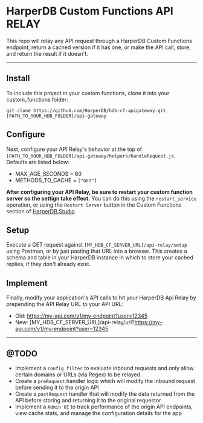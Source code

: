 # HarperDB Custom Functions API RELAY

 This repo will relay any API request through a HarperDB Custom Functions endpoint, return a cached version if it has one, or make the API call, store, and return the result if it doesn't.


---



## Install

To include this project in your custom functions, clone it into your custom_functions folder:

`git clone https://github.com/HarperDB/hdb-cf-apigateway.git [PATH_TO_YOUR_HDB_FOLDER]/api-gateway`

## Configure
Next, configure your API Relay's behavior at the top of `[PATH_TO_YOUR_HDB_FOLDER]/api-gateway/helpers/handleRequest.js`. Defaults are listed below:

- MAX_AGE_SECONDS = 60
- METHODS_TO_CACHE = `["GET"]`

**After configuring your API Relay, be sure to restart your custom function server so the settign take effect.** You can do this using the `restart_service` operation, or using the `Restart Server` button in the Custom Functions section of [HarperDB Studio](https://studio.harperdb.io).

## Setup

Execute a GET request against `[MY_HDB_CF_SERVER_URL]/api-relay/setup` using Postman, or by just pasting that URL into a browser. This creates a schema and table in your HarperDB instance in which to store your cached replies, if they don't already exist.

## Implement

Finally, modify your application's API calls to hit your HarperDB Api Relay by prepending the API Relay URL to your API URL:

- Old: https://my-api.com/v1/my-endpoint?user=12345
- New: [MY_HDB_CF_SERVER_URL]/api-relay/url?https://my-api.com/v1/my-endpoint?user=12345



---


## @TODO

- Implement a `config filter` to evaluate inbound requests and only allow certain domains or URLs (via Regex) to be relayed.
- Create a `preRequest` handler logic which will modify the inbound request before sending it to the origin API
- Create a `postRequest` handler that will modify the data returned from the API before storing and returning it to the original requestor
- Implement a `Admin UI` to track performance of the origin API endpoints, view cache stats, and manage the configuration details for the app
